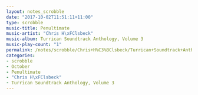 ```yaml
---
layout: notes_scrobble
date: "2017-10-02T11:51:11+11:00"
type: scrobble
music-title: Penultimate
music-artist: "Chris H\xFClsbeck"
music-album: Turrican Soundtrack Anthology, Volume 3
music-play-count: "1"
permalink: /notes/scrobble/Chris+H%C3%BClsbeck/Turrican+Soundtrack+Anthology%2C+Volume+3/b46af779ce19d055e004b7eb79233e8667dc1a17.html
categories:
- scrobble
- October
- Penultimate
- "Chris H\xFClsbeck"
- Turrican Soundtrack Anthology, Volume 3
---
```

